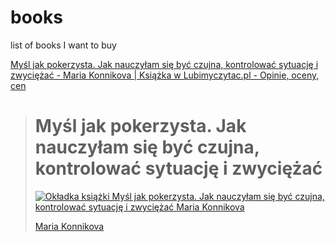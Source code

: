 # books
list of books I want to buy


[Myśl jak pokerzysta. Jak nauczyłam się być czujna, kontrolować sytuację i zwyciężać - Maria Konnikova | Książka w Lubimyczytac.pl - Opinie, oceny, cen](https://lubimyczytac.pl/ksiazka/5000824/mysl-jak-pokerzysta-jak-nauczylam-sie-byc-czujna-kontrolowac-sytuacje-i-zwyciezac)

> # Myśl jak pokerzysta. Jak nauczyłam się być czujna, kontrolować sytuację i zwyciężać
> 
>  [![Okładka książki Myśl jak pokerzysta. Jak nauczyłam się być czujna, kontrolować sytuację i zwyciężać Maria Konnikova](https://s.lubimyczytac.pl/upload/books/5000000/5000824/957327-170x243.jpg)](https://s.lubimyczytac.pl/upload/books/5000000/5000824/957327-352x500.jpg) 
> 
> 
> [Maria Konnikova](https://lubimyczytac.pl/autor/109953/maria-konnikova)
> 
